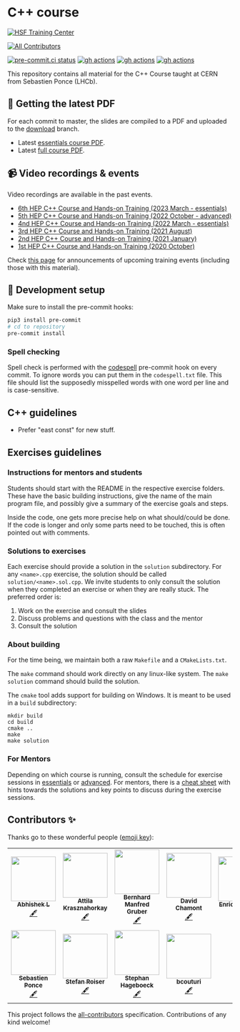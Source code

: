# C++ course

[![HSF Training Center](https://img.shields.io/badge/HSF%20Training%20Center-browse-ff69b4)](https://hepsoftwarefoundation.org/training/curriculum.html)
<!-- ALL-CONTRIBUTORS-BADGE:START - Do not remove or modify this section -->
[![All Contributors](https://img.shields.io/badge/all_contributors-11-orange.svg?style=flat-square)](#contributors-)
<!-- ALL-CONTRIBUTORS-BADGE:END -->

[![pre-commit.ci status](https://results.pre-commit.ci/badge/github/hsf-training/cpluspluscourse/master.svg)](https://results.pre-commit.ci/latest/github/hsf-training/cpluspluscourse/master)
[![gh actions](https://github.com/hsf-training/cpluspluscourse/actions/workflows/build-slides.yml/badge.svg)](https://github.com/hsf-training/cpluspluscourse/actions)
[![gh actions](https://github.com/hsf-training/cpluspluscourse/actions/workflows/build-exercises.yml/badge.svg)](https://github.com/hsf-training/cpluspluscourse/actions)
[![gh actions](https://github.com/hsf-training/cpluspluscourse/actions/workflows/publish-slides.yml/badge.svg)](https://github.com/hsf-training/cpluspluscourse/actions)

This repository contains all material for the C++ Course taught at CERN from
Sebastien Ponce (LHCb).

## 📎 Getting the latest PDF

For each commit to master, the slides are compiled to a PDF and uploaded to the [download](https://github.com/hsf-training/cpluspluscourse/tree/download) branch.

 - Latest [essentials course PDF](https://github.com/hsf-training/cpluspluscourse/raw/download/talk/C%2B%2BCourse_essentials.pdf).
 - Latest [full course PDF](https://github.com/hsf-training/cpluspluscourse/raw/download/talk/C%2B%2BCourse_full.pdf).

## 📹 Video recordings & events

Video recordings are available in the past events.

* [6th HEP C++ Course and Hands-on Training (2023 March - essentials)](https://indico.cern.ch/event/1229412/)
* [5th HEP C++ Course and Hands-on Training (2022 October - advanced)](https://indico.cern.ch/event/1172498/)
* [4nd HEP C++ Course and Hands-on Training (2022 March - essentials)](https://indico.cern.ch/event/1119339/)
* [3rd HEP C++ Course and Hands-on Training (2021 August)](https://indico.cern.ch/event/1019089/)
* [2nd HEP C++ Course and Hands-on Training (2021 January)](https://indico.cern.ch/event/979067/)
* [1st HEP C++ Course and Hands-on Training (2020 October)](https://indico.cern.ch/event/946584/)

Check [this page](https://hepsoftwarefoundation.org/Schools/events.html) for announcements of upcoming training events (including those with this material).

## 🧰 Development setup

Make sure to install the pre-commit hooks:

```bash
pip3 install pre-commit
# cd to repository
pre-commit install
```

### Spell checking

Spell check is performed with the [codespell](https://github.com/codespell-project/codespell)
pre-commit hook on every commit. To ignore words you can put them in the
`codespell.txt` file. This file should list the supposedly misspelled words with
one word per line and is case-sensitive.

## C++ guidelines

- Prefer "east const" for new stuff.

## Exercises guidelines

### Instructions for mentors and students

Students should start with the README in the respective exercise folders. These have the basic building instructions, give the name of the main program file, and possibly give a summary of the exercise goals and steps.

Inside the code, one gets more precise help on what should/could be done. If the code is longer and only some parts need to be touched, this is often pointed out with comments.

### Solutions to exercises

Each exercise should provide a solution in the `solution` subdirectory. For any `<name>.cpp` exercise, the solution should be called `solution/<name>.sol.cpp`.
We invite students to only consult the solution when they completed an exercise or when they are really stuck. The preferred order is:
1. Work on the exercise and consult the slides
2. Discuss problems and questions with the class and the mentor
3. Consult the solution

### About building

For the time being, we maintain both a raw `Makefile` and a `CMakeLists.txt`.

The `make` command should work directly on any linux-like system. The `make solution` command should build the solution.

The `cmake` tool adds support for building on Windows. It is meant to be used in a `build` subdirectory:
```
mkdir build
cd build
cmake ..
make
make solution
```

### For Mentors

Depending on which course is running, consult the schedule for exercise sessions in [essentials](exercises/ExerciseSchedule_EssentialCourse.md) or [advanced](exercises/ExerciseSchedule_AdvancedCourse.md).
For mentors, there is a [cheat sheet](exercises/ExercisesCheatSheet.md) with hints towards the solutions and key points to discuss during the exercise sessions.

## Contributors ✨

Thanks go to these wonderful people ([emoji key](https://allcontributors.org/docs/en/emoji-key)):

<!-- ALL-CONTRIBUTORS-LIST:START - Do not remove or modify this section -->
<!-- prettier-ignore-start -->
<!-- markdownlint-disable -->
<table>
  <tr>
    <td align="center"><a href="http://includeio.stream/"><img src="https://avatars.githubusercontent.com/u/1433152?v=4?s=100" width="100px;" alt=""/><br /><sub><b>Abhishek L</b></sub></a><br /><a href="#content-theanalyst" title="Content">🖋</a></td>
    <td align="center"><a href="https://github.com/krasznaa"><img src="https://avatars.githubusercontent.com/u/30694331?v=4?s=100" width="100px;" alt=""/><br /><sub><b>Attila Krasznahorkay</b></sub></a><br /><a href="#content-krasznaa" title="Content">🖋</a></td>
    <td align="center"><a href="https://github.com/bernhardmgruber"><img src="https://avatars.githubusercontent.com/u/1224051?v=4?s=100" width="100px;" alt=""/><br /><sub><b>Bernhard Manfred Gruber</b></sub></a><br /><a href="#content-bernhardmgruber" title="Content">🖋</a></td>
    <td align="center"><a href="https://github.com/chavid"><img src="https://avatars.githubusercontent.com/u/4421289?v=4?s=100" width="100px;" alt=""/><br /><sub><b>David Chamont</b></sub></a><br /><a href="#content-chavid" title="Content">🖋</a></td>
    <td align="center"><a href="https://github.com/eguiraud"><img src="https://avatars.githubusercontent.com/u/10999034?v=4?s=100" width="100px;" alt=""/><br /><sub><b>Enrico Guiraud</b></sub></a><br /><a href="#content-eguiraud" title="Content">🖋</a></td>
    <td align="center"><a href="https://github.com/graeme-a-stewart"><img src="https://avatars.githubusercontent.com/u/8511620?v=4?s=100" width="100px;" alt=""/><br /><sub><b>Graeme A Stewart</b></sub></a><br /><a href="#content-graeme-a-stewart" title="Content">🖋</a></td>
    <td align="center"><a href="https://www.lieret.net/"><img src="https://avatars.githubusercontent.com/u/13602468?v=4?s=100" width="100px;" alt=""/><br /><sub><b>Kilian Lieret</b></sub></a><br /><a href="#infra-klieret" title="Infrastructure (Hosting, Build-Tools, etc)">🚇</a></td>
  </tr>
  <tr>
    <td align="center"><a href="https://github.com/sponce"><img src="https://avatars.githubusercontent.com/u/731524?v=4?s=100" width="100px;" alt=""/><br /><sub><b>Sebastien Ponce</b></sub></a><br /><a href="#content-sponce" title="Content">🖋</a></td>
    <td align="center"><a href="https://github.com/roiser"><img src="https://avatars.githubusercontent.com/u/807095?v=4?s=100" width="100px;" alt=""/><br /><sub><b>Stefan Roiser</b></sub></a><br /><a href="#content-roiser" title="Content">🖋</a></td>
    <td align="center"><a href="https://github.com/hageboeck"><img src="https://avatars.githubusercontent.com/u/16205615?v=4?s=100" width="100px;" alt=""/><br /><sub><b>Stephan Hageboeck</b></sub></a><br /><a href="#content-hageboeck" title="Content">🖋</a></td>
    <td align="center"><a href="https://github.com/bcouturi"><img src="https://avatars.githubusercontent.com/u/7208288?v=4?s=100" width="100px;" alt=""/><br /><sub><b>bcouturi</b></sub></a><br /><a href="#content-bcouturi" title="Content">🖋</a></td>
  </tr>
</table>

<!-- markdownlint-restore -->
<!-- prettier-ignore-end -->

<!-- ALL-CONTRIBUTORS-LIST:END -->

This project follows the [all-contributors](https://github.com/all-contributors/all-contributors) specification. Contributions of any kind welcome!
